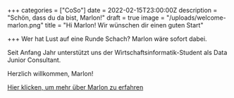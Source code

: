 +++
categories = ["CoSo"]
date = 2022-02-15T23:00:00Z
description = "Schön, dass du da bist, Marlon!"
draft = true
image = "/uploads/welcome-marlon.png"
title = "Hi Marlon! Wir wünschen dir einen guten Start"

+++
Wer hat Lust auf eine Runde Schach? Marlon wäre sofort dabei.

Seit Anfang Jahr unterstützt uns der Wirtschaftsinformatik-Student als Data Junior Consultant.

Herzlich willkommen, Marlon!

[Hier klicken, um mehr über Marlon zu erfahren](https://www.corporatesoftware.ch/team/marlon-loretz/ "Profil von Marlon Loretz")